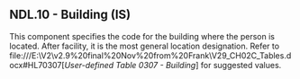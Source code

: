 ## NDL.10 - Building (IS)

This component specifies the code for the building where the person is located. After facility, it is the most general location designation. Refer to file:///E:\V2\v2.9%20final%20Nov%20from%20Frank\V29_CH02C_Tables.docx#HL70307[_User-defined Table 0307 - Building_] for suggested values.
